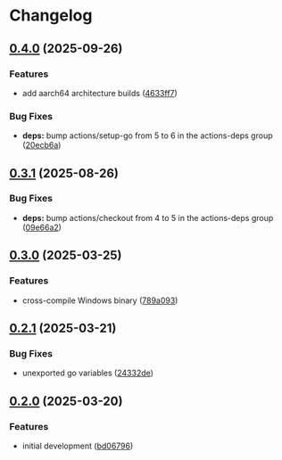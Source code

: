 # Changelog

## [0.4.0](https://github.com/stanislavbebej-ext43345/summon-secrets-manager/compare/v0.3.1...v0.4.0) (2025-09-26)


### Features

* add aarch64 architecture builds ([4633ff7](https://github.com/stanislavbebej-ext43345/summon-secrets-manager/commit/4633ff74a0fe5c69422e0d682c0dbd1196144f7b))


### Bug Fixes

* **deps:** bump actions/setup-go from 5 to 6 in the actions-deps group ([20ecb6a](https://github.com/stanislavbebej-ext43345/summon-secrets-manager/commit/20ecb6ac23e438855477066d2bcedd7d7400a590))

## [0.3.1](https://github.com/stanislavbebej-ext43345/summon-secrets-manager/compare/v0.3.0...v0.3.1) (2025-08-26)


### Bug Fixes

* **deps:** bump actions/checkout from 4 to 5 in the actions-deps group ([09e66a2](https://github.com/stanislavbebej-ext43345/summon-secrets-manager/commit/09e66a2902d342d07368bb18a30cb3ec0b23bb67))

## [0.3.0](https://github.com/stanislavbebej-ext43345/summon-secrets-manager/compare/v0.2.1...v0.3.0) (2025-03-25)


### Features

* cross-compile Windows binary ([789a093](https://github.com/stanislavbebej-ext43345/summon-secrets-manager/commit/789a0931ca7c5a7accce8ac8708ae9cacbd5fba0))

## [0.2.1](https://github.com/stanislavbebej-ext43345/summon-secrets-manager/compare/v0.2.0...v0.2.1) (2025-03-21)


### Bug Fixes

* unexported go variables ([24332de](https://github.com/stanislavbebej-ext43345/summon-secrets-manager/commit/24332de98386d23ea6871a7b61723cbd9f397921))

## [0.2.0](https://github.com/stanislavbebej-ext43345/summon-secrets-manager/compare/v0.1.0...v0.2.0) (2025-03-20)


### Features

* initial development ([bd06796](https://github.com/stanislavbebej-ext43345/summon-secrets-manager/commit/bd06796030ebff1d8aa4413cd6636354665ccce2))
